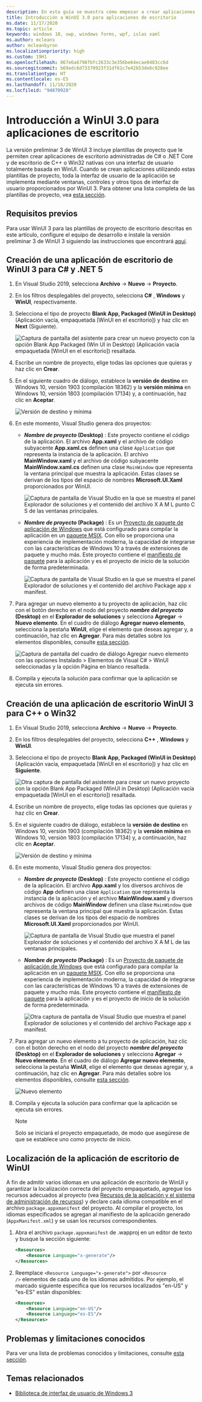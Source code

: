 ```yaml
---
description: En esta guía se muestra cómo empezar a crear aplicaciones de escritorio de .NET y C++ o Win32 con una interfaz de usuario de WinUI 3.
title: Introducción a WinUI 3.0 para aplicaciones de escritorio
ms.date: 11/17/2020
ms.topic: article
keywords: windows 10, uwp, windows forms, wpf, islas xaml
ms.author: mcleans
author: mcleanbyron
ms.localizationpriority: high
ms.custom: 19H1
ms.openlocfilehash: 067e6a6798fbfc2633c3e356be64ecae0403cc6d
ms.sourcegitcommit: b69edc6d73370923f31df61c7e42b53de6c928ee
ms.translationtype: HT
ms.contentlocale: es-ES
ms.lasthandoff: 11/18/2020
ms.locfileid: "94870928"
---
```

# <a name="get-started-with-winui-3-for-desktop-apps"></a>Introducción a WinUI 3.0 para aplicaciones de escritorio

La versión preliminar 3 de WinUI 3 incluye plantillas de proyecto que le permiten crear aplicaciones de escritorio administradas de C# o .NET Core y de escritorio de C++ o Win32 nativas con una interfaz de usuario totalmente basada en WinUI. Cuando se crean aplicaciones utilizando estas plantillas de proyecto, toda la interfaz de usuario de la aplicación se implementa mediante ventanas, controles y otros tipos de interfaz de usuario proporcionados por WinUI 3. Para obtener una lista completa de las plantillas de proyecto, vea [esta sección](index.md#project-templates-for-winui-3).

## <a name="prerequisites"></a>Requisitos previos

Para usar WinUI 3 para las plantillas de proyecto de escritorio descritas en este artículo, configure el equipo de desarrollo e instale la versión preliminar 3 de WinUI 3 siguiendo las instrucciones que encontrará [aquí](index.md#install-winui-3-preview-3).

## <a name="create-a-winui-3-desktop-app-for-c-and-net-5"></a>Creación de una aplicación de escritorio de WinUI 3 para C# y .NET 5

1. En Visual Studio 2019, selecciona **Archivo** -> **Nuevo** -> **Proyecto**.

2. En los filtros desplegables del proyecto, selecciona **C#** , **Windows** y **WinUI**, respectivamente.

3. Selecciona el tipo de proyecto **Blank App, Packaged (WinUI in Desktop)** (Aplicación vacía, empaquetada [WinUI en el escritorio]) y haz clic en **Next** (Siguiente).

    ![Captura de pantalla del asistente para crear un nuevo proyecto con la opción Blank App Packaged (Win UI in Desktop) (Aplicación vacía empaquetada [WinUI en el escritorio]) resaltada.](images/WinUI-csharp-newproject.png)

4. Escribe un nombre de proyecto, elige todas las opciones que quieras y haz clic en **Crear**.

5. En el siguiente cuadro de diálogo, establece la **versión de destino** en Windows 10, versión 1903 (compilación 18362) y la **versión mínima** en Windows 10, versión 1803 (compilación 17134) y, a continuación, haz clic en **Aceptar**.

    ![Versión de destino y mínima](images/WinUI-min-target-version.png)

6. En este momento, Visual Studio genera dos proyectos:

    * **_Nombre de proyecto_ (Desktop)** : Este proyecto contiene el código de la aplicación. El archivo **App.xaml** y el archivo de código subyacente **App.xaml.cs** definen una clase `Application` que representa la instancia de la aplicación. El archivo **MainWindow.xaml** y el archivo de código subyacente **MainWindow.xaml.cs** definen una clase `MainWindow` que representa la ventana principal que muestra la aplicación. Estas clases se derivan de los tipos del espacio de nombres **Microsoft.UI.Xaml** proporcionados por WinUI.

        ![Captura de pantalla de Visual Studio en la que se muestra el panel Explorador de soluciones y el contenido del archivo X A M L punto C S de las ventanas principales.](images/WinUI-csharp-appproject.png)

    * **_Nombre de proyecto_ (Package)** : Es un [Proyecto de paquete de aplicación de Windows](/windows/msix/desktop/desktop-to-uwp-packaging-dot-net) que está configurado para compilar la aplicación en un [paquete MSIX](/windows/msix/overview). Con ello se proporciona una experiencia de implementación moderna, la capacidad de integrarse con las características de Windows 10 a través de extensiones de paquete y mucho más. Este proyecto contiene el [manifiesto de paquete](/uwp/schemas/appxpackage/uapmanifestschema/schema-root) para la aplicación y es el proyecto de inicio de la solución de forma predeterminada.

        ![Captura de pantalla de Visual Studio en la que se muestra el panel Explorador de soluciones y el contenido del archivo Package app x manifest.](images/WinUI-csharp-packageproject.png)

7. Para agregar un nuevo elemento a tu proyecto de aplicación, haz clic con el botón derecho en el nodo del proyecto **_nombre del proyecto_ (Desktop)** en el **Explorador de soluciones** y selecciona **Agregar** -> **Nuevo elemento**. En el cuadro de diálogo **Agregar nuevo elemento**, selecciona la pestaña **WinUI**, elige el elemento que deseas agregar y, a continuación, haz clic en **Agregar**. Para más detalles sobre los elementos disponibles, consulte [esta sección](index.md#item-templates-for-winui-3).

    ![Captura de pantalla del cuadro de diálogo Agregar nuevo elemento con las opciones Instalado > Elementos de Visual C# > WinUI seleccionadas y la opción Página en blanco resaltada.](images/WinUI-csharp-newitem.png)

8. Compila y ejecuta la solución para confirmar que la aplicación se ejecuta sin errores.

## <a name="create-a-winui-3-desktop-app-for-cwin32"></a>Creación de una aplicación de escritorio WinUI 3 para C++ o Win32

1. En Visual Studio 2019, selecciona **Archivo** -> **Nuevo** -> **Proyecto**.

2. En los filtros desplegables del proyecto, selecciona **C++** , **Windows** y **WinUI**.

3. Selecciona el tipo de proyecto **Blank App, Packaged (WinUI in Desktop)** (Aplicación vacía, empaquetada [WinUI en el escritorio]) y haz clic en **Siguiente**.

    ![Otra captura de pantalla del asistente para crear un nuevo proyecto con la opción Blank App Packaged (WinUI in Desktop) (Aplicación vacía empaquetada [WinUI en el escritorio]) resaltada.](images/WinUI-cpp-newproject.png)

4. Escribe un nombre de proyecto, elige todas las opciones que quieras y haz clic en **Crear**.

5. En el siguiente cuadro de diálogo, establece la **versión de destino** en Windows 10, versión 1903 (compilación 18362) y la **versión mínima** en Windows 10, versión 1803 (compilación 17134) y, a continuación, haz clic en **Aceptar**.

    ![Versión de destino y mínima](images/WinUI-min-target-version.png)

6. En este momento, Visual Studio genera dos proyectos:

    * **_Nombre de proyecto_ (Desktop)** : Este proyecto contiene el código de la aplicación. El archivo **App.xaml** y los diversos archivos de código **App** definen una clase `Application` que representa la instancia de la aplicación y el archivo **MainWindow.xaml** y diversos archivos de código **MainWindow** definen una clase `MainWindow` que representa la ventana principal que muestra la aplicación. Estas clases se derivan de los tipos del espacio de nombres **Microsoft.UI.Xaml** proporcionados por WinUI.

        ![Captura de pantalla de Visual Studio que muestra el panel Explorador de soluciones y el contenido del archivo X A M L de las ventanas principales.](images/WinUI-cpp-appproject.png)

    * **_Nombre de proyecto_ (Package)** : Es un [Proyecto de paquete de aplicación de Windows](/windows/msix/desktop/desktop-to-uwp-packaging-dot-net) que está configurado para compilar la aplicación en un [paquete MSIX](/windows/msix/overview). Con ello se proporciona una experiencia de implementación moderna, la capacidad de integrarse con las características de Windows 10 a través de extensiones de paquete y mucho más. Este proyecto contiene el [manifiesto de paquete](/uwp/schemas/appxpackage/uapmanifestschema/schema-root) para la aplicación y es el proyecto de inicio de la solución de forma predeterminada.

        ![Otra captura de pantalla de Visual Studio que muestra el panel Explorador de soluciones y el contenido del archivo Package app x manifest.](images/WinUI-cpp-packageproject.png)

7. Para agregar un nuevo elemento a tu proyecto de aplicación, haz clic con el botón derecho en el nodo del proyecto **_nombre del proyecto_ (Desktop)** en el **Explorador de soluciones** y selecciona **Agregar** -> **Nuevo elemento**. En el cuadro de diálogo **Agregar nuevo elemento**, selecciona la pestaña **WinUI**, elige el elemento que deseas agregar y, a continuación, haz clic en **Agregar**. Para más detalles sobre los elementos disponibles, consulte [esta sección](index.md#item-templates-for-winui-3).

    ![Nuevo elemento](images/WinUI-cpp-newitem.png)

8. Compila y ejecuta la solución para confirmar que la aplicación se ejecuta sin errores.

   > [!NOTE]
   > Solo se iniciará el proyecto empaquetado, de modo que asegúrese de que se establece uno como proyecto de inicio.

## <a name="localizing-your-winui-desktop-app"></a>Localización de la aplicación de escritorio de WinUI

A fin de admitir varios idiomas en una aplicación de escritorio de WinUI y garantizar la localización correcta del proyecto empaquetado, agregue los recursos adecuados al proyecto (vea [Recursos de la aplicación y el sistema de administración de recursos](/windows/uwp/app-resources/)) y declare cada idioma compatible en el archivo `package.appxmanifest` del proyecto. Al compilar el proyecto, los idiomas especificados se agregan al manifiesto de la aplicación generado (`AppxManifest.xml`) y se usan los recursos correspondientes.

1. Abra el archivo `package.appxmanifest` de .wapproj en un editor de texto y busque la sección siguiente:

    ```xml
    <Resources>
        <Resource Language="x-generate"/>
    </Resources>
    ```

2. Reemplace `<Resource Language="x-generate">` por `<Resource />` elementos de cada uno de los idiomas admitidos. Por ejemplo, el marcado siguiente especifica que los recursos localizados "en-US" y "es-ES" están disponibles:

    ```xml
    <Resources>
        <Resource Language="en-US"/>
        <Resource Language="es-ES"/>
    </Resources>
    ```

## <a name="known-issues-and-limitations"></a>Problemas y limitaciones conocidos

Para ver una lista de problemas conocidos y limitaciones, consulte [esta sección](index.md#preview-3-limitations-and-known-issues).

## <a name="related-topics"></a>Temas relacionados

* [Biblioteca de interfaz de usuario de Windows 3](index.md)